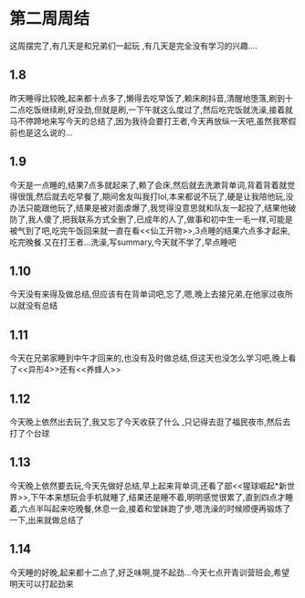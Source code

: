 # 第二周周结
  这周摆完了,有几天是和兄弟们一起玩 ,有几天是完全没有学习的兴趣....
## 1.8
  昨天睡得比较晚,起来都十点多了,懒得去吃早饭了,赖床刷抖音,清醒地堕落,刷到十二点吃饭继续刷,好没劲,但就是刷,一下午就这么度过了,然后吃完饭就洗澡,接着就马不停蹄地来写今天的总结了,因为我待会要打王者,今天再放纵一天吧,虽然我寒假前也是这么说的...
## 1.9
  今天是一点睡的,结果7点多就起来了,赖了会床,然后就去洗漱背单词,背着背着就觉得很饿,然后就去吃早餐了,期间舍友叫我打lol,本来都说不玩了,硬是让我陪他玩,没办法只能跟他玩了,结果是被对面虐爆了,我觉得没意思就和队友一起投了,结果他破防了,我人傻了,把我联系方式全删了,已成年的人了,做事和初中生一毛一样,可能是被气到了吧,吃完午饭回来就一直在看<<仙工开物>>,3点睡的结果六点多才起来,吃完晚餐.又在打王者...洗澡,写summary,今天就不学了,早点睡吧
## 1.10  
  今天没有来得及做总结,但应该有在背单词吧,忘了,嗯,晚上去接兄弟,在他家过夜所以就没有总结
## 1.11
  今天在兄弟家睡到中午才回来的,也没有及时做总结,但这天也没怎么学习吧,晚上看了<<异形4>>还有<<养蜂人>>
## 1.12
  今天晚上依然出去玩了,我又忘了今天收获了什么 ,只记得去逛了福民夜市,然后去打了个台球
## 1.13
  今天晚上依然要去玩,今天先做好总结,早上起来背单词,还看了部<<猩球崛起*新世界>>,下午本来想玩会手机就睡了,结果还是睡不着,明明感觉很累了,直到四点才睡着,六点半叫起来吃晚餐,休息一会,接着和堂妹跑了步,嗯洗澡的时候顺便再锻炼了一下,出来就做总结了
## 1.14
  今天睡的好晚,起来都十二点了,好乏味啊,提不起劲...今天七点开青训营班会,希望明天可以打起劲来
  